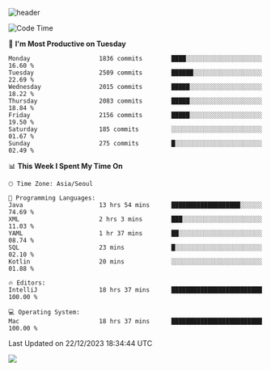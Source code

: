 ![header](https://capsule-render.vercel.app/api?type=Egg&color=timeAuto&height=300&section=header&text=PoPo&fontSize=90&animation=fadeIn)

  <!--START_SECTION:waka-->
![Code Time](http://img.shields.io/badge/Code%20Time-1%2C326%20hrs%207%20mins-blue)

📅 **I'm Most Productive on Tuesday** 

```text
Monday                   1836 commits        ████░░░░░░░░░░░░░░░░░░░░░   16.60 % 
Tuesday                  2509 commits        ██████░░░░░░░░░░░░░░░░░░░   22.69 % 
Wednesday                2015 commits        █████░░░░░░░░░░░░░░░░░░░░   18.22 % 
Thursday                 2083 commits        █████░░░░░░░░░░░░░░░░░░░░   18.84 % 
Friday                   2156 commits        █████░░░░░░░░░░░░░░░░░░░░   19.50 % 
Saturday                 185 commits         ░░░░░░░░░░░░░░░░░░░░░░░░░   01.67 % 
Sunday                   275 commits         █░░░░░░░░░░░░░░░░░░░░░░░░   02.49 % 
```


📊 **This Week I Spent My Time On** 

```text
🕑︎ Time Zone: Asia/Seoul

💬 Programming Languages: 
Java                     13 hrs 54 mins      ███████████████████░░░░░░   74.69 % 
XML                      2 hrs 3 mins        ███░░░░░░░░░░░░░░░░░░░░░░   11.03 % 
YAML                     1 hr 37 mins        ██░░░░░░░░░░░░░░░░░░░░░░░   08.74 % 
SQL                      23 mins             █░░░░░░░░░░░░░░░░░░░░░░░░   02.10 % 
Kotlin                   20 mins             ░░░░░░░░░░░░░░░░░░░░░░░░░   01.88 % 

🔥 Editors: 
IntelliJ                 18 hrs 37 mins      █████████████████████████   100.00 % 

💻 Operating System: 
Mac                      18 hrs 37 mins      █████████████████████████   100.00 % 
```


 Last Updated on 22/12/2023 18:34:44 UTC
<!--END_SECTION:waka-->



<img src="https://capsule-render.vercel.app/api?type=Egg&color=timeAuto&height=300&section=footer&text=PoPo&fontSize=90&animation=fadeIn&reversal=true" />
